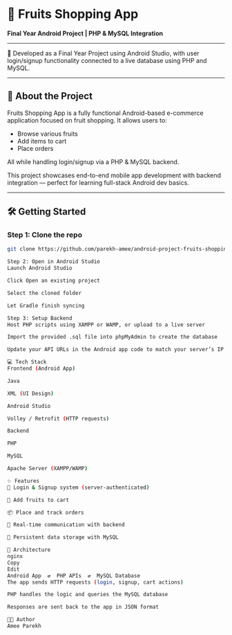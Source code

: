 # 🍎 Fruits Shopping App  
**Final Year Android Project | PHP & MySQL Integration**

---

🚀 Developed as a Final Year Project using Android Studio, with user login/signup functionality connected to a live database using PHP and MySQL.

---

## 🧾 About the Project  
Fruits Shopping App is a fully functional Android-based e-commerce application focused on fruit shopping. It allows users to:

- Browse various fruits  
- Add items to cart  
- Place orders  

All while handling login/signup via a PHP & MySQL backend.

This project showcases end-to-end mobile app development with backend integration — perfect for learning full-stack Android dev basics.

---

## 🛠️ Getting Started  

### Step 1: Clone the repo  
```bash
git clone https://github.com/parekh-amee/android-project-fruits-shopping.git

Step 2: Open in Android Studio
Launch Android Studio

Click Open an existing project

Select the cloned folder

Let Gradle finish syncing

Step 3: Setup Backend
Host PHP scripts using XAMPP or WAMP, or upload to a live server

Import the provided .sql file into phpMyAdmin to create the database

Update your API URLs in the Android app code to match your server’s IP or domain

💻 Tech Stack
Frontend (Android App)

Java

XML (UI Design)

Android Studio

Volley / Retrofit (HTTP requests)

Backend

PHP

MySQL

Apache Server (XAMPP/WAMP)

✨ Features
🔐 Login & Signup system (server-authenticated)

🛒 Add fruits to cart

📦 Place and track orders

📡 Real-time communication with backend

💾 Persistent data storage with MySQL

🔧 Architecture
nginx
Copy
Edit
Android App  ⇄  PHP APIs  ⇄  MySQL Database
The app sends HTTP requests (login, signup, cart actions)

PHP handles the logic and queries the MySQL database

Responses are sent back to the app in JSON format

👩‍💻 Author
Amee Parekh
